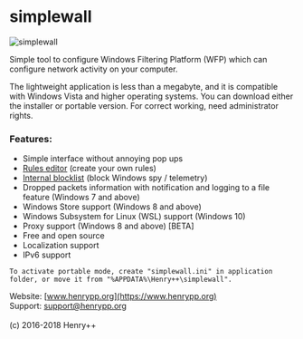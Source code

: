 # simplewall

![simplewall](https://www.henrypp.org/images/simplewall.png)

Simple tool to configure Windows Filtering Platform (WFP) which can configure network activity on your computer.

The lightweight application is less than a megabyte, and it is compatible with Windows Vista and higher operating systems.
You can download either the installer or portable version. For correct working, need administrator rights.

### Features:
- Simple interface without annoying pop ups
- [Rules editor](https://github.com/henrypp/simplewall/wiki/Rules-editor) (create your own rules)
- [Internal blocklist](https://github.com/crazy-max/WindowsSpyBlocker/wiki/dataSimplewall) (block Windows spy / telemetry)
- Dropped packets information with notification and logging to a file feature (Windows 7 and above)
- Windows Store support (Windows 8 and above)
- Windows Subsystem for Linux (WSL) support (Windows 10)
- Proxy support (Windows 8 and above) [BETA]
- Free and open source
- Localization support
- IPv6 support

```
To activate portable mode, create "simplewall.ini" in application folder, or move it from "%APPDATA%\Henry++\simplewall".
```

Website: [www.henrypp.org](https://www.henrypp.org)<br />
Support: support@henrypp.org<br />
<br />
(c) 2016-2018 Henry++
